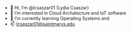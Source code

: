 - 👋 Hi, I’m @lcsaszar01 (Lydia Csaszar)
- 👀 I’m interested in Cloud Archatecture and IoT software
- 🌱 I’m currently learning Operating Systems and 
- 📫 lcsaszar01@saintmarys.edu

<!---
lcsaszar01/lcsaszar01 is a ✨ special ✨ repository because its `README.md` (this file) appears on your GitHub profile.
You can click the Preview link to take a look at your changes.
--->
